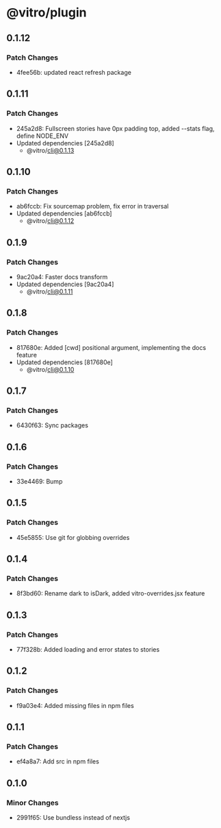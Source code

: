 # @vitro/plugin

## 0.1.12

### Patch Changes

- 4fee56b: updated react refresh package

## 0.1.11

### Patch Changes

- 245a2d8: Fullscreen stories have 0px padding top, added --stats flag, define NODE_ENV
- Updated dependencies [245a2d8]
  - @vitro/cli@0.1.13

## 0.1.10

### Patch Changes

- ab6fccb: Fix sourcemap problem, fix error in traversal
- Updated dependencies [ab6fccb]
  - @vitro/cli@0.1.12

## 0.1.9

### Patch Changes

- 9ac20a4: Faster docs transform
- Updated dependencies [9ac20a4]
  - @vitro/cli@0.1.11

## 0.1.8

### Patch Changes

- 817680e: Added [cwd] positional argument, implementing the docs feature
- Updated dependencies [817680e]
  - @vitro/cli@0.1.10

## 0.1.7

### Patch Changes

- 6430f63: Sync packages

## 0.1.6

### Patch Changes

- 33e4469: Bump

## 0.1.5

### Patch Changes

- 45e5855: Use git for globbing overrides

## 0.1.4

### Patch Changes

- 8f3bd60: Rename dark to isDark, added vitro-overrides.jsx feature

## 0.1.3

### Patch Changes

- 77f328b: Added loading and error states to stories

## 0.1.2

### Patch Changes

- f9a03e4: Added missing files in npm files

## 0.1.1

### Patch Changes

- ef4a8a7: Add src in npm files

## 0.1.0

### Minor Changes

- 2991f65: Use bundless instead of nextjs
